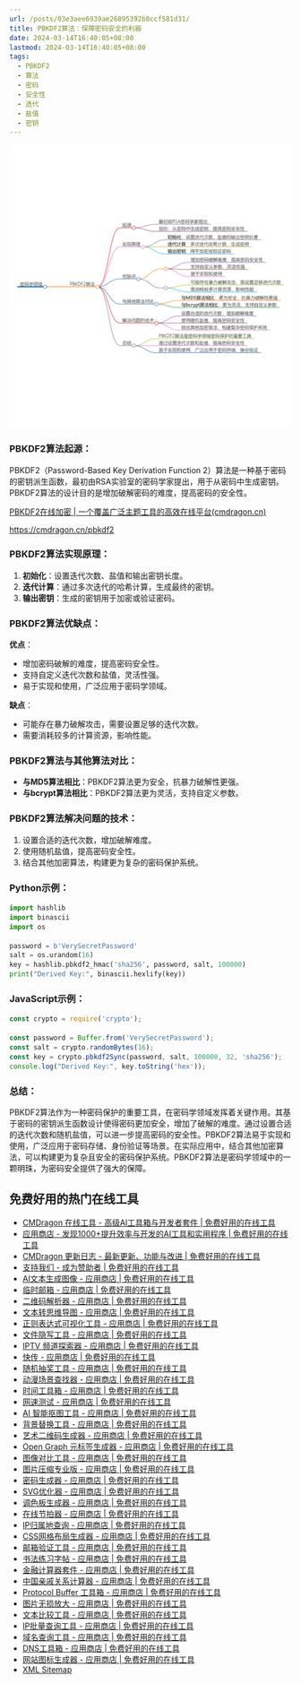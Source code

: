 ```yaml
---
url: /posts/03e3aee6939ae26895392b8ccf581d31/
title: PBKDF2算法：保障密码安全的利器
date: 2024-03-14T16:40:05+08:00
lastmod: 2024-03-14T16:40:05+08:00
tags:
  - PBKDF2
  - 算法
  - 密码
  - 安全性
  - 迭代
  - 盐值
  - 密钥
---
```



<img src="/images/2024_03_14 16_41_49.png" title="2024_03_14 16_41_49.png" alt="2024_03_14 16_41_49.png"/>

### PBKDF2算法起源：

PBKDF2（Password-Based Key Derivation Function
2）算法是一种基于密码的密钥派生函数，最初由RSA实验室的密码学家提出，用于从密码中生成密钥。PBKDF2算法的设计目的是增加破解密码的难度，提高密码的安全性。

[PBKDF2在线加密 | 一个覆盖广泛主题工具的高效在线平台(cmdragon.cn)](https://cmdragon.cn/pbkdf2)

https://cmdragon.cn/pbkdf2

### PBKDF2算法实现原理：

1. **初始化**：设置迭代次数、盐值和输出密钥长度。
2. **迭代计算**：通过多次迭代的哈希计算，生成最终的密钥。
3. **输出密钥**：生成的密钥用于加密或验证密码。

### PBKDF2算法优缺点：

**优点**：

- 增加密码破解的难度，提高密码安全性。
- 支持自定义迭代次数和盐值，灵活性强。
- 易于实现和使用，广泛应用于密码学领域。

**缺点**：

- 可能存在暴力破解攻击，需要设置足够的迭代次数。
- 需要消耗较多的计算资源，影响性能。

### PBKDF2算法与其他算法对比：

- **与MD5算法相比**：PBKDF2算法更为安全，抗暴力破解性更强。
- **与bcrypt算法相比**：PBKDF2算法更为灵活，支持自定义参数。

### PBKDF2算法解决问题的技术：

1. 设置合适的迭代次数，增加破解难度。
2. 使用随机盐值，提高密码安全性。
3. 结合其他加密算法，构建更为复杂的密码保护系统。

### Python示例：

```python
import hashlib
import binascii
import os

password = b'VerySecretPassword'
salt = os.urandom(16)
key = hashlib.pbkdf2_hmac('sha256', password, salt, 100000)
print("Derived Key:", binascii.hexlify(key))
```

### JavaScript示例：

```javascript
const crypto = require('crypto');

const password = Buffer.from('VerySecretPassword');
const salt = crypto.randomBytes(16);
const key = crypto.pbkdf2Sync(password, salt, 100000, 32, 'sha256');
console.log("Derived Key:", key.toString('hex'));
```

### 总结：

PBKDF2算法作为一种密码保护的重要工具，在密码学领域发挥着关键作用。其基于密码的密钥派生函数设计使得密码更加安全，增加了破解的难度。通过设置合适的迭代次数和随机盐值，可以进一步提高密码的安全性。PBKDF2算法易于实现和使用，广泛应用于密码存储、身份验证等场景。在实际应用中，结合其他加密算法，可以构建更为复杂且安全的密码保护系统。PBKDF2算法是密码学领域中的一颗明珠，为密码安全提供了强大的保障。

## 免费好用的热门在线工具

- [CMDragon 在线工具 - 高级AI工具箱与开发者套件 | 免费好用的在线工具](https://tools.cmdragon.cn/zh)
- [应用商店 - 发现1000+提升效率与开发的AI工具和实用程序 | 免费好用的在线工具](https://tools.cmdragon.cn/zh/apps?category=trending)
- [CMDragon 更新日志 - 最新更新、功能与改进 | 免费好用的在线工具](https://tools.cmdragon.cn/zh/changelog)
- [支持我们 - 成为赞助者 | 免费好用的在线工具](https://tools.cmdragon.cn/zh/sponsor)
- [AI文本生成图像 - 应用商店 | 免费好用的在线工具](https://tools.cmdragon.cn/zh/apps/text-to-image-ai)
- [临时邮箱 - 应用商店 | 免费好用的在线工具](https://tools.cmdragon.cn/zh/apps/temp-email)
- [二维码解析器 - 应用商店 | 免费好用的在线工具](https://tools.cmdragon.cn/zh/apps/qrcode-parser)
- [文本转思维导图 - 应用商店 | 免费好用的在线工具](https://tools.cmdragon.cn/zh/apps/text-to-mindmap)
- [正则表达式可视化工具 - 应用商店 | 免费好用的在线工具](https://tools.cmdragon.cn/zh/apps/regex-visualizer)
- [文件隐写工具 - 应用商店 | 免费好用的在线工具](https://tools.cmdragon.cn/zh/apps/steganography-tool)
- [IPTV 频道探索器 - 应用商店 | 免费好用的在线工具](https://tools.cmdragon.cn/zh/apps/iptv-explorer)
- [快传 - 应用商店 | 免费好用的在线工具](https://tools.cmdragon.cn/zh/apps/snapdrop)
- [随机抽奖工具 - 应用商店 | 免费好用的在线工具](https://tools.cmdragon.cn/zh/apps/lucky-draw)
- [动漫场景查找器 - 应用商店 | 免费好用的在线工具](https://tools.cmdragon.cn/zh/apps/anime-scene-finder)
- [时间工具箱 - 应用商店 | 免费好用的在线工具](https://tools.cmdragon.cn/zh/apps/time-toolkit)
- [网速测试 - 应用商店 | 免费好用的在线工具](https://tools.cmdragon.cn/zh/apps/speed-test)
- [AI 智能抠图工具 - 应用商店 | 免费好用的在线工具](https://tools.cmdragon.cn/zh/apps/background-remover)
- [背景替换工具 - 应用商店 | 免费好用的在线工具](https://tools.cmdragon.cn/zh/apps/background-replacer)
- [艺术二维码生成器 - 应用商店 | 免费好用的在线工具](https://tools.cmdragon.cn/zh/apps/artistic-qrcode)
- [Open Graph 元标签生成器 - 应用商店 | 免费好用的在线工具](https://tools.cmdragon.cn/zh/apps/open-graph-generator)
- [图像对比工具 - 应用商店 | 免费好用的在线工具](https://tools.cmdragon.cn/zh/apps/image-comparison)
- [图片压缩专业版 - 应用商店 | 免费好用的在线工具](https://tools.cmdragon.cn/zh/apps/image-compressor)
- [密码生成器 - 应用商店 | 免费好用的在线工具](https://tools.cmdragon.cn/zh/apps/password-generator)
- [SVG优化器 - 应用商店 | 免费好用的在线工具](https://tools.cmdragon.cn/zh/apps/svg-optimizer)
- [调色板生成器 - 应用商店 | 免费好用的在线工具](https://tools.cmdragon.cn/zh/apps/color-palette)
- [在线节拍器 - 应用商店 | 免费好用的在线工具](https://tools.cmdragon.cn/zh/apps/online-metronome)
- [IP归属地查询 - 应用商店 | 免费好用的在线工具](https://tools.cmdragon.cn/zh/apps/ip-geolocation)
- [CSS网格布局生成器 - 应用商店 | 免费好用的在线工具](https://tools.cmdragon.cn/zh/apps/css-grid-layout)
- [邮箱验证工具 - 应用商店 | 免费好用的在线工具](https://tools.cmdragon.cn/zh/apps/email-validator)
- [书法练习字帖 - 应用商店 | 免费好用的在线工具](https://tools.cmdragon.cn/zh/apps/calligraphy-practice)
- [金融计算器套件 - 应用商店 | 免费好用的在线工具](https://tools.cmdragon.cn/zh/apps/finance-calculator-suite)
- [中国亲戚关系计算器 - 应用商店 | 免费好用的在线工具](https://tools.cmdragon.cn/zh/apps/chinese-kinship-calculator)
- [Protocol Buffer 工具箱 - 应用商店 | 免费好用的在线工具](https://tools.cmdragon.cn/zh/apps/protobuf-toolkit)
- [图片无损放大 - 应用商店 | 免费好用的在线工具](https://tools.cmdragon.cn/zh/apps/image-upscaler)
- [文本比较工具 - 应用商店 | 免费好用的在线工具](https://tools.cmdragon.cn/zh/apps/text-compare)
- [IP批量查询工具 - 应用商店 | 免费好用的在线工具](https://tools.cmdragon.cn/zh/apps/ip-batch-lookup)
- [域名查询工具 - 应用商店 | 免费好用的在线工具](https://tools.cmdragon.cn/zh/apps/domain-finder)
- [DNS工具箱 - 应用商店 | 免费好用的在线工具](https://tools.cmdragon.cn/zh/apps/dns-toolkit)
- [网站图标生成器 - 应用商店 | 免费好用的在线工具](https://tools.cmdragon.cn/zh/apps/favicon-generator)
- [XML Sitemap](https://tools.cmdragon.cn/sitemap_index.xml)
